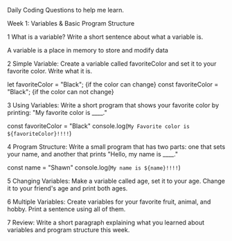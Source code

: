 Daily Coding Questions to help me learn.


Week 1: Variables & Basic Program Structure


1 What is a variable? Write a short sentence about what a variable is. 

A variable is a place in memory to store and modify data 

2 Simple Variable: Create a variable called favoriteColor and set it to your favorite color. Write what it is.

let favoriteColor = "Black";      {if the color can change}
const favoriteColor = "Black";     {if the color can not change}


3 Using Variables: Write a short program that shows your favorite color by printing: "My favorite color is ____."

const favoriteColor = "Black"
console.log(`My Favorite color is ${favoriteColor}!!!!`)

4 Program Structure: Write a small program that has two parts: one that sets your name, and another that prints "Hello, my name is ____."

const name = "Shawn"
console.log(`My name is ${name}!!!!`)



5 Changing Variables: Make a variable called age, set it to your age. Change it to your friend's age and print both ages.


6 Multiple Variables: Create variables for your favorite fruit, animal, and hobby. Print a sentence using all of them.


7 Review: Write a short paragraph explaining what you learned about variables and program structure this week.

